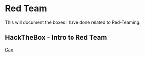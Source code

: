 # Red Team
This will document the boxes I have done related to Red-Teaming. 

## HackTheBox - Intro to Red Team
[Cap](./htb/Cap.html)

